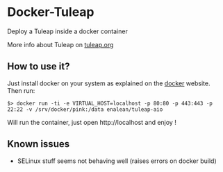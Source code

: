 Docker-Tuleap
==============

Deploy a Tuleap inside a docker container

More info about Tuleap on [tuleap.org](http://www.tuleap.org)

How to use it?
---------------

Just install docker on your system as explained on the [docker](http://docker.io) website. Then run:

    $> docker run -ti -e VIRTUAL_HOST=localhost -p 80:80 -p 443:443 -p 22:22 -v /srv/docker/pink:/data enalean/tuleap-aio

Will run the container, just open http://localhost and enjoy !

Known issues
------------

* SELinux stuff seems not behaving well (raises errors on docker build)
